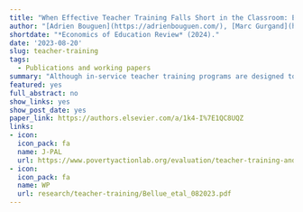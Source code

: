 ```yaml
---
title: "When Effective Teacher Training Falls Short in the Classroom: Evidence from an Experiment in Primary Schools"
author: "[Adrien Bouguen](https://adrienbouguen.com/), [Marc Gurgand](https://www.parisschoolofeconomics.eu/en/gurgand-marc/), Valérie Munier and [André Tricot](http://andre.tricot.pagesperso-orange.fr/)."
shortdate: "*Economics of Education Review* (2024)."
date: '2023-08-20'
slug: teacher-training
tags:
  - Publications and working papers
summary: "Although in-service teacher training programs are designed to enhance the performance of several cohorts of students, there is little evidence on the persistence of their effects. We present the two-year results of a randomized study of an intensive in-service teacher training program conducted in France during and after the training program's implementation. Our results highlight the short-run effectiveness of the training program: it successfully improves students' performance but only during the implementation year. A detailed analysis of teachers' outcomes indicates that teachers changed their pedagogical vision and practices but afterward struggled to apply skills to contents not directly covered during training."
featured: yes
full_abstract: no
show_links: yes
show_post_date: yes
paper_link: https://authors.elsevier.com/a/1k4-I%7E1QC8UQZ
links:
- icon: 
  icon_pack: fa
  name: J-PAL
  url: https://www.povertyactionlab.org/evaluation/teacher-training-and-student-achievement-science-evidence-france
- icon: 
  icon_pack: fa
  name: WP
  url: research/teacher-training/Bellue_etal_082023.pdf 
---
```

